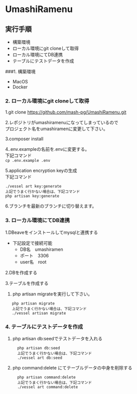 # UmashiRamenu

## 実行手順

- 構築環境
- ローカル環境にgit cloneして取得
- ローカル環境にてDB連携
- テーブルにテストデータを作成

###1. 構築環境  
- MacOS
- Docker

### 2. ローカル環境にgit cloneして取得
1.git clone https://github.com/mash-pg/UmashiRamenu.git  

2.レポジトリがumashiramenuになってしまっているので  
   プロジェクト名をumashiramenに変更して下さい。

3.composer install  

4..env.exampleの名前を.envに変更する。  
下記コマンド  
   `cp .env.example .env`

5.application encryption keyの生成  
   下記コマンド  
   ```
   ./vessel art key:generate
   上記でうまく行かない場合は、下記コマンド 
   php artisan key:generate
   ```  

6.ブランチを最新のブランチに切り替えます。

### 3. ローカル環境にてDB連携

1.DBeaveをインストールしてmysqlと連携する
 - 下記設定で接続可能  
   - DB名　umashiramen  
   - ポート　3306
   - user名　root 
     
2.DBを作成する  

3.テーブルを作成する
  1. php artisan migrateを実行して下さい。
  ```
     php artisan migrate
     上記でうまく行かない場合は、下記コマンド 
     ./vessel artisan migrate  
  ```
     

### 4. テーブルにテストデータを作成

1. php artisan db:seedでテストデータを入れる
   ```
     php artisan db:seed
     上記でうまく行かない場合は、下記コマンド 
     ./vessel art db:seed 
   ```
   
2. php command:delete にてテーブルデータの中身を削除する
   ```
     php artisan command:delete
     上記でうまく行かない場合は、下記コマンド 
     ./vessel art command:delete
   ```



